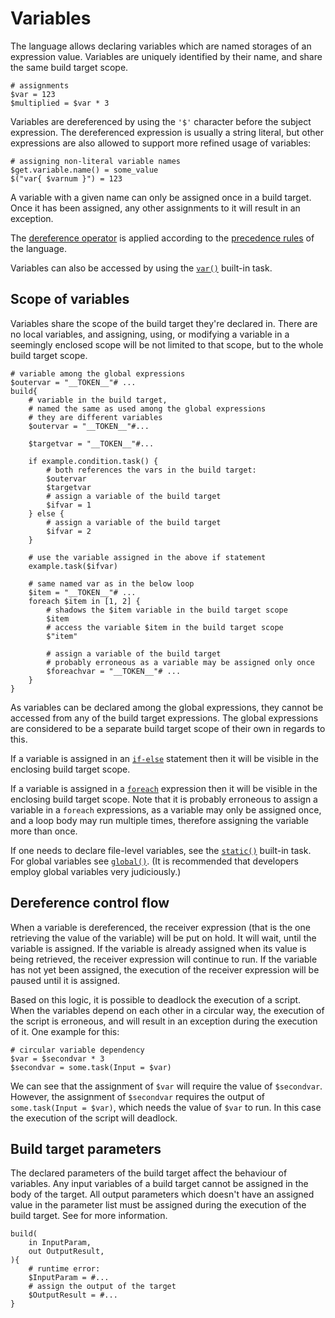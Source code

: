 # Variables

The language allows declaring variables which are named storages of an expression value. Variables are uniquely identified by their name, and share the same build target scope.

```sakerscript
# assignments
$var = 123
$multiplied = $var * 3
```

Variables are dereferenced by using the `'$'` character before the subject expression. The dereferenced expression is usually a string literal, but other expressions are also allowed to support more refined usage of variables:

```sakerscript
# assigning non-literal variable names
$get.variable.name() = some_value
$("var{ $varnum }") = 123
```

A variable with a given name can only be assigned once in a build target. Once it has been assigned, any other assignments to it will result in an exception.

The [dereference operator](/doc/scripting/langref/operators/dereference/index.md) is applied according to the [precedence rules](/doc/scripting/langref/operators/index.md#precedence-table) of the language.

Variables can also be accessed by using the [`var()`](/doc/scripting/builtintasks/var.md) built-in task.

## Scope of variables

Variables share the scope of the build target they're declared in. There are no local variables, and assigning, using, or modifying a variable in a seemingly enclosed scope will be not limited to that scope, but to the whole build target scope.

```sakerscript
# variable among the global expressions
$outervar = "__TOKEN__"# ...
build{
	# variable in the build target, 
	# named the same as used among the global expressions
	# they are different variables
	$outervar = "__TOKEN__"#...
	
	$targetvar = "__TOKEN__"#...
	
	if example.condition.task() {
		# both references the vars in the build target:
		$outervar
		$targetvar
		# assign a variable of the build target
		$ifvar = 1
	} else {
		# assign a variable of the build target
		$ifvar = 2
	}
	
	# use the variable assigned in the above if statement
	example.task($ifvar)
	
	# same named var as in the below loop
	$item = "__TOKEN__"# ...
	foreach $item in [1, 2] {
		# shadows the $item variable in the build target scope
		$item
		# access the variable $item in the build target scope
		$"item"
		
		# assign a variable of the build target
		# probably erroneous as a variable may be assigned only once
		$foreachvar = "__TOKEN__"# ...
	}
}
```

As variables can be declared among the global expressions, they cannot be accessed from any of the build target expressions. The global expressions are considered to be a separate build target scope of their own in regards to this.

If a variable is assigned in an [`if-else`](../ifelse/index.md) statement then it will be visible in the enclosing build target scope.

If a variable is assigned in a [`foreach`](../foreach/index.md) expression then it will be visible in the enclosing build target scope. Note that it is probably erroneous to assign a variable in a `foreach` expressions, as a variable may only be assigned once, and a loop body may run multiple times, therefore assigning the variable more than once.

If one needs to declare file-level variables, see the [`static()`](/doc/scripting/builtintasks/static.md) built-in task. For global variables see [`global()`](/doc/scripting/builtintasks/global.md). (It is recommended that developers employ global variables very judiciously.)

## Dereference control flow

When a variable is dereferenced, the receiver expression (that is the one retrieving the value of the variable) will be put on hold. It will wait, until the variable is assigned. If the variable is already assigned when its value is being retrieved, the receiver expression will continue to run. If the variable has not yet been assigned, the execution of the receiver expression will be paused until it is assigned.

Based on this logic, it is possible to deadlock the execution of a script. When the variables depend on each other in a circular way, the execution of the script is erroneous, and will result in an exception during the execution of it.
One example for this:

```sakerscript
# circular variable dependency
$var = $secondvar * 3
$secondvar = some.task(Input = $var)
```

We can see that the assignment of `$var` will require the value of `$secondvar`. However, the assignment of `$secondvar` requires the output of `some.task(Input = $var)`, which needs the value of `$var` to run. In this case the execution of the script will deadlock.  

## Build target parameters

The declared parameters of the build target affect the behaviour of variables. Any input variables of a build target cannot be assigned in the body of the target. All output parameters which doesn't have an assigned value in the parameter list must be assigned during the execution of the build target. See [](../sourcefile/index.md) for more information.

```sakerscript
build(
	in InputParam,
	out OutputResult,
){
	# runtime error:
	$InputParam = #...
	# assign the output of the target
	$OutputResult = #...
}
```
